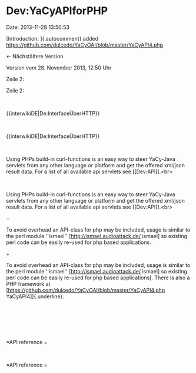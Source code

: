 Dev:YaCyAPIforPHP
=================

Date: 2013-11-28 13:50:53

[Introduction: ]{.autocomment} added
https://github.com/dulcedo/YaCyOAI/blob/master/YaCyAPI4.php

← Nächstältere Version

Version vom 28. November 2013, 12:50 Uhr

Zeile 2:

Zeile 2:

 

<div>

{{interwikiDE\|De:InterfaceÜberHTTP}}

</div>

 

<div>

{{interwikiDE\|De:InterfaceÜberHTTP}}

</div>

 

<div>

Using PHPs build-in curl-functions is an easy way to steer YaCy-Java
servlets from any other language or platform and get the offered
xml/json result data. For a list of all available api servlets see
\[\[Dev:API\]\].\<br\>

</div>

 

<div>

Using PHPs build-in curl-functions is an easy way to steer YaCy-Java
servlets from any other language or platform and get the offered
xml/json result data. For a list of all available api servlets see
\[\[Dev:API\]\].\<br\>

</div>

−

<div>

To avoid overhead an API-class for php may be included, usage is similar
to the perl module \'\'ismael\'\' \[http://ismael.audioattack.de/
ismael\] so existing perl code can be easily re-used for php based
applications.

</div>

\+

<div>

To avoid overhead an API-class for php may be included, usage is similar
to the perl module \'\'ismael\'\' \[http://ismael.audioattack.de/
ismael\] so existing perl code can be easily re-used for php based
applications[. There is also a PHP framework at
\[https://github.com/dulcedo/YaCyOAI/blob/master/YaCyAPI4.php
YaCyAPI4\]]{.underline}.

</div>

 

 

 

<div>

=API reference =

</div>

 

<div>

=API reference =

</div>
